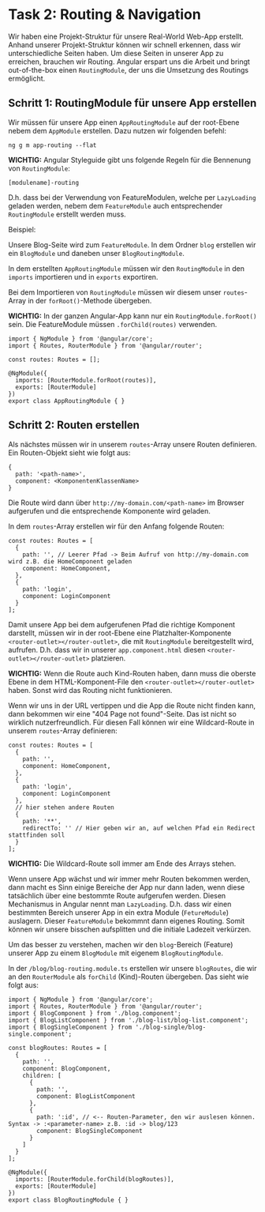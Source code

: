 # Task 2: Routing & Navigation

Wir haben eine Projekt-Struktur für unsere Real-World Web-App erstellt. Anhand unserer Projekt-Struktur können wir schnell erkennen, dass wir unterschiedliche Seiten haben. Um diese Seiten in unserer App zu erreichen, brauchen wir Routing. Angular erspart uns die Arbeit und bringt out-of-the-box einen `RoutingModule`, der uns die Umsetzung des Routings ermöglicht.

## Schritt 1: RoutingModule für unsere App erstellen

Wir müssen für unsere App einen `AppRoutingModule` auf der root-Ebene nebem dem `AppModule` erstellen. Dazu nutzen wir folgenden befehl:
```
ng g m app-routing --flat
```

**WICHTIG:** Angular Styleguide gibt uns folgende Regeln für die Bennenung von `RoutingModule`:
```
[modulename]-routing
```
D.h. dass bei der Verwendung von FeatureModulen, welche per `LazyLoading` geladen werden, nebem dem `FeatureModule` auch entsprechender `RoutingModule` erstellt werden muss.

Beispiel:

Unsere Blog-Seite wird zum `FeatureModule`. In dem Ordner `blog` erstellen wir ein `BlogModule` und daneben unser `BlogRoutingModule`.

In dem erstellten `AppRoutingModule` müssen wir den `RoutingModule` in den `imports` importieren und in `exports` exportiren.

Bei dem Importieren von `RoutingModule` müssen wir diesem unser `routes`-Array in der `forRoot()`-Methode übergeben.

**WICHTIG:** In der ganzen Angular-App kann nur ein `RoutingModule.forRoot()` sein. Die FeatureModule müssen `.forChild(routes)` verwenden.

```
import { NgModule } from '@angular/core';
import { Routes, RouterModule } from '@angular/router';

const routes: Routes = [];

@NgModule({
  imports: [RouterModule.forRoot(routes)],
  exports: [RouterModule]
})
export class AppRoutingModule { }
```

## Schritt 2: Routen erstellen

Als nächstes müssen wir in unserem `routes`-Array unsere Routen definieren. 
Ein Routen-Objekt sieht wie folgt aus:
```
{
  path: '<path-name>',
  component: <KomponentenKlassenName>
}
```
Die Route wird dann über `http://my-domain.com/<path-name>` im Browser aufgerufen und die entsprechende Komponente wird geladen.

In dem `routes`-Array erstellen wir für den Anfang folgende Routen:
```
const routes: Routes = [
  {
    path: '', // Leerer Pfad -> Beim Aufruf von http://my-domain.com wird z.B. die HomeComponent geladen
    component: HomeComponent,
  },
  {
    path: 'login',
    component: LoginComponent
  }
];
```

Damit unsere App bei dem aufgerufenen Pfad die richtige Komponent darstellt, müssen wir in der root-Ebene eine Platzhalter-Komponente `<router-outlet></router-outlet>`, die mit `RoutingModule` bereitgestellt wird, aufrufen. D.h. dass wir in unserer `app.component.html` diesen `<router-outlet></router-outlet>` platzieren.

**WICHTIG:** Wenn die Route auch Kind-Routen haben, dann muss die oberste Ebene in dem HTML-Komponent-File den `<router-outlet></router-outlet>` haben. Sonst wird das Routing nicht funktionieren.

Wenn wir uns in der URL vertippen und die App die Route nicht finden kann, dann bekommen wir eine "404 Page not found"-Seite. Das ist nicht so wirklich nutzerfreundlich. Für diesen Fall können wir eine Wildcard-Route in unserem `routes`-Array definieren:
```
const routes: Routes = [
  {
    path: '',
    component: HomeComponent,
  },
  {
    path: 'login',
    component: LoginComponent
  },
  // hier stehen andere Routen
  {
    path: '**',
    redirectTo: '' // Hier geben wir an, auf welchen Pfad ein Redirect stattfinden soll
  }
];
```
**WICHTIG:** Die Wildcard-Route soll immer am Ende des Arrays stehen.

Wenn unsere App wächst und wir immer mehr Routen bekommen werden, dann macht es Sinn einige Bereiche der App nur dann laden, wenn diese tatsächlich über eine bestommte Route aufgerufen werden. Diesen Mechanismus in Angular nennt man `LazyLoading`. D.h. dass wir einen bestimmten Bereich unserer App in ein extra Module (`FetureModule`) auslagern. Dieser `FeatureModule` bekommnt dann eigenes Routing. Somit können wir unsere bisschen aufsplitten und die initiale Ladezeit verkürzen.

Um das besser zu verstehen, machen wir den `blog`-Bereich (Feature) unserer App zu einem `BlogModule` mit eigenem `BlogRoutingModule`.

In der `/blog/blog-routing.module.ts` erstellen wir unsere `blogRoutes`, die wir an den `RouterModule` als `forChild` (Kind)-Routen übergeben.
Das sieht wie folgt aus:
```
import { NgModule } from '@angular/core';
import { Routes, RouterModule } from '@angular/router';
import { BlogComponent } from './blog.component';
import { BlogListComponent } from './blog-list/blog-list.component';
import { BlogSingleComponent } from './blog-single/blog-single.component';

const blogRoutes: Routes = [
  {
    path: '',
    component: BlogComponent,
    children: [
      {
        path: '',
        component: BlogListComponent
      },
      {
        path: ':id', // <-- Routen-Parameter, den wir auslesen können. Syntax -> :<parameter-name> z.B. :id -> blog/123
        component: BlogSingleComponent
      }
    ]
  }
];

@NgModule({
  imports: [RouterModule.forChild(blogRoutes)],
  exports: [RouterModule]
})
export class BlogRoutingModule { }
```

